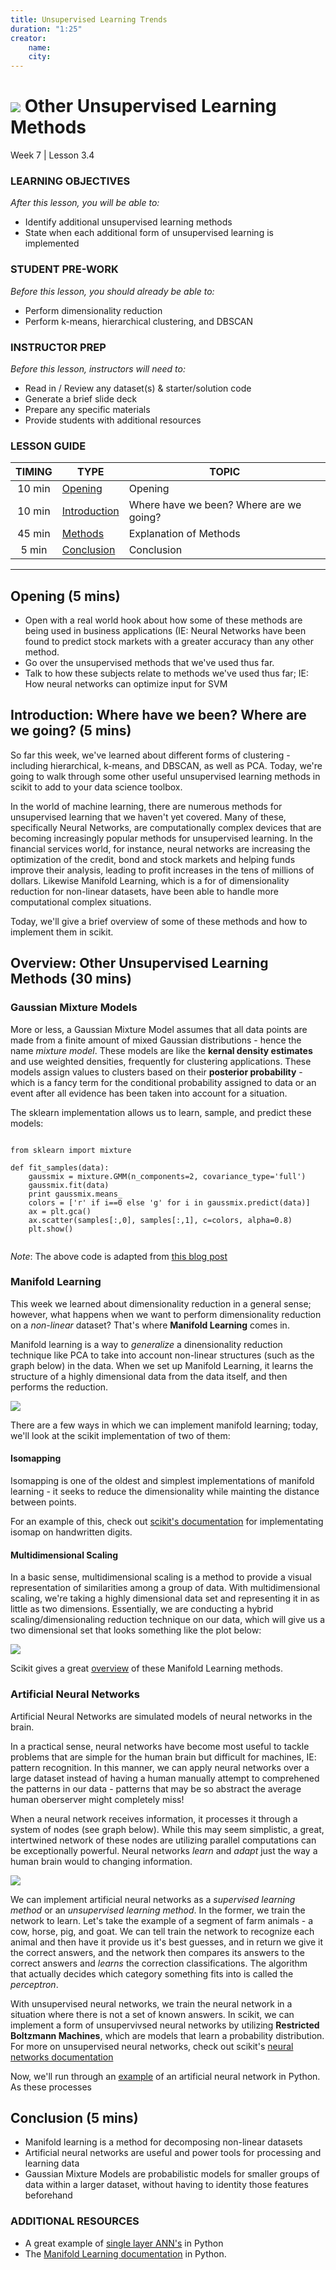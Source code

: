 ```yaml
---
title: Unsupervised Learning Trends
duration: "1:25"
creator:
    name: 
    city: 
---
```


# ![](https://ga-dash.s3.amazonaws.com/production/assets/logo-9f88ae6c9c3871690e33280fcf557f33.png) Other Unsupervised Learning Methods
Week 7 | Lesson 3.4

### LEARNING OBJECTIVES
*After this lesson, you will be able to:*
- Identify additional unsupervised learning methods 
- State when each additional form of unsupervised learning is implemented

### STUDENT PRE-WORK
*Before this lesson, you should already be able to:*
- Perform dimensionality reduction
- Perform k-means, hierarchical clustering, and DBSCAN

### INSTRUCTOR PREP
*Before this lesson, instructors will need to:*
- Read in / Review any dataset(s) & starter/solution code
- Generate a brief slide deck
- Prepare any specific materials
- Provide students with additional resources

### LESSON GUIDE
| TIMING  | TYPE  | TOPIC  |
|:-:|---|---|
| 10 min  | [Opening](#opening)  | Opening |
| 10 min  | [Introduction](#introduction)   | Where have we been? Where are we going?  |
| 45 min  | [Methods](#guided-practice)  | Explanation of Methods  |
| 5 min  | [Conclusion](#conclusion)  | Conclusion|

---

<a name="opening"></a>
## Opening (5 mins)
- Open with a real world hook about how some of these methods are being used in business applications (IE: Neural Networks have been found to predict stock markets with a greater accuracy than any other method. 
- Go over the unsupervised methods that we've used thus far. 
- Talk to how these subjects relate to methods we've used thus far; IE: How neural networks can optimize input for SVM

<a name="introduction"></a>
## Introduction: Where have we been? Where are we going?  (5 mins)

So far this week, we've learned about different forms of clustering - including hierarchical, k-means, and DBSCAN, as well as PCA. Today, we're going to walk through some other useful unsupervised learning methods in scikit to add to your data science toolbox. 

In the world of machine learning, there are numerous methods for unsupervised learning that we haven't yet covered. Many of these, specifically Neural Networks, are computationally complex devices that are becoming increasingly popular methods for unsupervised learning. In the financial services world, for instance, neural networks are increasing the optimization of the credit, bond and stock markets and helping funds improve their analysis, leading to profit increases in the tens of millions of dollars. Likewise Manifold Learning, which is a for of dimensionality reduction for non-linear datasets, have been able to handle more computational complex situations. 

Today,  we'll give a brief overview of some of these methods and how to implement them in scikit. 

<a name="guided-practice"></a>
## Overview: Other Unsupervised Learning Methods (30 mins)

### Gaussian Mixture Models ###

More or less, a Gaussian Mixture Model assumes that all data points are made from a finite amount of mixed Gaussian distributions - hence the name *mixture model*. These models are like the **kernal density estimates** and use weighted densities, frequently for clustering applications. These models assign values to clusters based on their **posterior probability** - which is a fancy term for the conditional probability assigned to data or an event after all evidence has been taken into account for a situation. 

The sklearn implementation allows us to learn, sample, and predict these models:

```

from sklearn import mixture

def fit_samples(data):
	gaussmix = mixture.GMM(n_components=2, covariance_type='full')
	gaussmix.fit(data)
	print gaussmix.means_
	colors = ['r' if i==0 else 'g' for i in gaussmix.predict(data)]
	ax = plt.gca()
	ax.scatter(samples[:,0], samples[:,1], c=colors, alpha=0.8)
	plt.show()
	
```
*Note*: The above code is adapted from [this blog post](http://www.nehalemlabs.net/prototype/blog/2014/04/03/quick-introduction-to-gaussian-mixture-models-with-python/)


### Manifold Learning ###

This week we learned about dimensionality reduction in a general sense; however, what happens when we want to perform dimensionality reduction on a *non-linear* dataset? That's where **Manifold Learning** comes in. 

Manifold learning is a way to *generalize* a dinensionality reduction technique like PCA to take into account non-linear structures (such as the graph below) in the data. When we set up Manifold Learning, it learns the structure of a highly dimensional data from the data itself, and then performs the reduction. 

![](./assets/images/graph.png)


There are a few ways in which we can implement manifold learning; today, we'll look at the scikit implementation of two of them: 


#### Isomapping 

Isomapping is one of the oldest and simplest implementations of manifold learning - it seeks to reduce the dimensionality while mainting the distance between points. 

For an example of this, check out [scikit's documentation](http://scikit-learn.org/stable/auto_examples/manifold/plot_lle_digits.html) for implementating isomap on handwritten digits. 

#### Multidimensional Scaling 

In a basic sense, multidimensional scaling is a method to provide a visual representation of similarities among a group of data. With multidimensional scaling, we're taking a highly dimensional data set and representing it in as little as two dimensions. Essentially, we are conducting a hybrid scaling/dimensionaling reduction technique on our data, which will give us a two dimensional set that looks something like the plot below: 

![](./assets/images/mds.png)

Scikit gives a great [overview](http://scikit-learn.org/stable/auto_examples/manifold/plot_compare_methods.html#example-manifold-plot-compare-methods-py) of these Manifold Learning methods.

### Artificial Neural Networks ###

Artificial Neural Networks are simulated models of neural networks in the brain. 

In a practical sense, neural networks have become most useful to tackle problems that are simple for the human brain but difficult for machines, IE: pattern recognition. In this manner, we can apply neural networks over a large dataset instead of having a human manually attempt to comprehened the patterns in our data - patterns that may be so abstract the average human oberserver might completely miss! 

When a neural network receives information, it processes it through a system of nodes (see graph below). While this may seem simplistic, a great, intertwined network of these nodes are utilizing parallel computations can be exceptionally powerful. Neural networks *learn* and *adapt* just the way a human brain would to changing information. 

![](./assets/images/ann.png)

We can implement artificial neural networks as a *supervised learning method* or an *unsupervised learning method*. In the former, we train the network to learn. Let's take the example of a segment of farm animals - a cow, horse, pig, and goat. We can tell train the network to recognize each animal and then have it provide us it's best guesses, and in return we give it the correct answers, and the network then compares its answers to the correct answers and *learns* the correction classifications. The algorithm that actually decides which category something fits into is called the *perceptron*.

With unsupervised neural networks, we train the neural network in a situation where there is not a set of known answers. In scikit, we can implement a form of unsupervivsed neural networks by utilizing **Restricted Boltzmann Machines**, which are models that learn a probability distribution. For more on unsupervised neural networks, check out scikit's [neural networks documentation](http://scikit-learn.org/stable/modules/neural_networks.html)

Now, we'll run through an [example](./assets/code/annex.ipynb) of an artificial neural network in Python. As these processes

<a name="conclusion"></a>
## Conclusion (5 mins)

- Manifold learning is a method for decomposing non-linear datasets
- Artificial neural networks are useful and power tools for processing and learning data
- Gaussian Mixture Models are probabilistic models for smaller groups of data within a larger dataset, without having to identity those features beforehand


### ADDITIONAL RESOURCES

- A great example of [single layer ANN's](http://sebastianraschka.com/Articles/2015_singlelayer_neurons.html) in Python
- The [Manifold Learning documentation](http://scikit-learn.org/stable/modules/manifold.html) in Python. 


